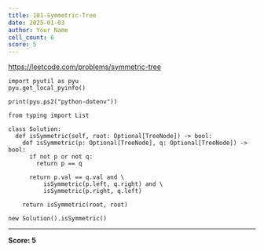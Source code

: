 ```yaml
---
title: 101-Symmetric-Tree
date: 2025-01-03
author: Your Name
cell_count: 6
score: 5
---
```


https://leetcode.com/problems/symmetric-tree


```
import pyutil as pyu
pyu.get_local_pyinfo()
```


```
print(pyu.ps2("python-dotenv"))
```


```
from typing import List
```


```
class Solution:
  def isSymmetric(self, root: Optional[TreeNode]) -> bool:
    def isSymmetric(p: Optional[TreeNode], q: Optional[TreeNode]) -> bool:
      if not p or not q:
        return p == q

      return p.val == q.val and \
          isSymmetric(p.left, q.right) and \
          isSymmetric(p.right, q.left)

    return isSymmetric(root, root)
```


```
new Solution().isSymmetric()
```


---
**Score: 5**